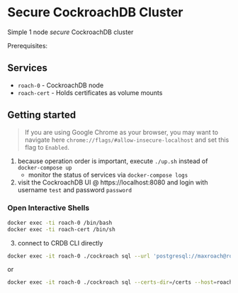 # Secure CockroachDB Cluster
Simple 1 node *secure* CockroachDB cluster

Prerequisites:

## Services
* `roach-0` - CockroachDB node
* `roach-cert` - Holds certificates as volume mounts

## Getting started
>If you are using Google Chrome as your browser, you may want to navigate here `chrome://flags/#allow-insecure-localhost` and set this flag to `Enabled`. 

1) because operation order is important, execute `./up.sh` instead of `docker-compose up`
	- monitor the status of services via `docker-compose logs`
2) visit the CockroachDB UI @ https://localhost:8080 and login with username `test` and password `password`

### Open Interactive Shells
```bash
docker exec -ti roach-0 /bin/bash
docker exec -ti roach-cert /bin/sh
```

3) connect to CRDB CLI directly

```bash
docker exec -it roach-0 ./cockroach sql --url 'postgresql://maxroach@roach-0:26257?sslert=/certs/client.maxroach.crt&sslkey=/certs/client.maxroach.key&sslmode=verify-full&sslrootcert=/certs/ca.crt' --database movr
```

or 

```bash
docker exec -it roach-0 ./cockroach sql --certs-dir=/certs --host=roach-0:26257
```
